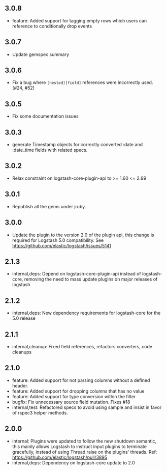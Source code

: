 ## 3.0.8
  - feature: Added support for tagging empty rows which users can reference to conditionally drop events

## 3.0.7
  - Update gemspec summary

## 3.0.6
  - Fix a bug where `[nested][field]` references were incorrectly used. (#24, #52)

## 3.0.5
  - Fix some documentation issues

## 3.0.3
  - generate Timestamp objects for correctly converted :date and :date_time fields with related specs.

## 3.0.2
  - Relax constraint on logstash-core-plugin-api to >= 1.60 <= 2.99

## 3.0.1
  - Republish all the gems under jruby.
## 3.0.0
  - Update the plugin to the version 2.0 of the plugin api, this change is required for Logstash 5.0 compatibility. See https://github.com/elastic/logstash/issues/5141
## 2.1.3
 - internal,deps: Depend on logstash-core-plugin-api instead of logstash-core, removing the need to mass update plugins on major releases of logstash

## 2.1.2
 - internal,deps: New dependency requirements for logstash-core for the 5.0 release

## 2.1.1
 - internal,cleanup: Fixed field references, refactors converters, code cleanups

## 2.1.0
 - feature: Added support for not parsing columns without a defined header.
 - feature: Added support for dropping columns that has no value
 - feature: Added support for type conversion within the filter
 - bugfix: Fix unnecessary source field mutation. Fixes #18
 - internal,test: Refactored specs to avoid using sample and insist in favor of rspec3
   helper methods.

## 2.0.0
 - internal: Plugins were updated to follow the new shutdown semantic, this mainly allows Logstash to instruct input plugins to terminate gracefully,
   instead of using Thread.raise on the plugins' threads. Ref: https://github.com/elastic/logstash/pull/3895
 - internal,deps: Dependency on logstash-core update to 2.0
